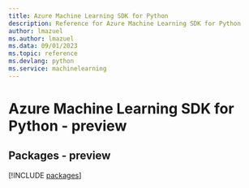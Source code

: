 ```yaml
---
title: Azure Machine Learning SDK for Python
description: Reference for Azure Machine Learning SDK for Python
author: lmazuel
ms.author: lmazuel
ms.data: 09/01/2023
ms.topic: reference
ms.devlang: python
ms.service: machinelearning
---
```

# Azure Machine Learning SDK for Python - preview
## Packages - preview
[!INCLUDE [packages](machine-learning-index.md)]